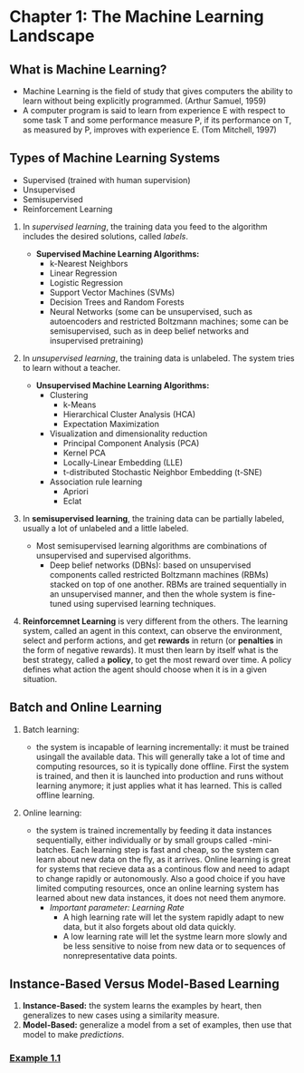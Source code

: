 # Chapter 1: The Machine Learning Landscape

## What is Machine Learning?

- Machine Learning is the field of study that gives computers the ability to learn without being explicitly programmed. (Arthur Samuel, 1959)
- A computer program is said to learn from experience E with respect to some task T and some performance measure P, if its performance on T, as measured by P, improves with experience E. (Tom Mitchell, 1997)

## Types of Machine Learning Systems

- Supervised (trained with human supervision)
- Unsupervised
- Semisupervised
- Reinforcement Learning

1. In *supervised learning*, the training data you feed to the algorithm includes the desired solutions, called *labels*.
   - **Supervised Machine Learning Algorithms:**
     - k-Nearest Neighbors
     - Linear Regression
     - Logistic Regression
     - Support Vector Machines (SVMs)
     - Decision Trees and Random Forests
     - Neural Networks (some can be unsupervised, such as autoencoders and restricted Boltzmann machines; some can be semisupervised, such as in deep belief networks and insupervised pretraining)

2. In *unsupervised learning*, the training data is unlabeled. The system tries to learn without a teacher.
   - **Unsupervised Machine Learning Algorithms:**
     - Clustering
       - k-Means
       - Hierarchical Cluster Analysis (HCA)
       - Expectation Maximization
     - Visualization and dimensionality reduction
       - Principal Component Analysis (PCA)
       - Kernel PCA
       - Locally-Linear Embedding (LLE)
       - t-distributed Stochastic Neighbor Embedding (t-SNE)
     - Association rule learning
       - Apriori
       - Eclat

3. In **semisupervised learning**, the training data can be partially labeled, usually a lot of unlabeled and a little labeled.
   - Most semisupervised learning algorithms are combinations of unsupervised and supervised algorithms. 
     - Deep belief networks (DBNs): based on unsupervised components called restricted Boltzmann machines (RBMs) stacked on top of one another. RBMs are trained sequentially in an unsupervised manner, and then the whole system is fine-tuned using supervised learning techniques.

4. **Reinforcemnet Learning** is very different from the others. The learning system, called an agent in this context, can observe the environment, select and perform actions, and get **rewards** in return (or **penalties** in the form of negative rewards). It must then learn by itself what is the best strategy, called a **policy**, to get the most reward over time. A policy defines what action the agent should choose when it is in a given situation.

## Batch and Online Learning

1. Batch learning:
   - the system is incapable of learning incrementally: it must be trained usingall the available data. This will generally take a lot of time and computing resources, so it is typically done offline. First the system is trained, and then it is launched into production and runs without learning anymore; it just applies what it has learned. This is called offline learning.

2. Online learning:
   - the system is trained incrementally by feeding it data instances sequentially, either individually or by small groups called -mini-batches. Each learning step is fast and cheap, so the system can learn about new data on the fly, as it arrives. Online learning is great for systems that recieve data as a continous flow and need to adapt to change rapidly or autonomously. Also a good choice if you have limited computing resources, once an online learning system has learned about new data instances, it does not need them anymore.
     - *Important parameter: Learning Rate*
       - A high learning rate will let the system rapidly adapt to new data, but it also forgets about old data quickly.
       - A low learning rate will let the systme learn more slowly and be less sensitive to noise from new data or to sequences of nonrepresentative data points. 

## Instance-Based Versus Model-Based Learning

1. **Instance-Based:** the system learns the examples by heart, then generalizes to new cases using a similarity measure.
2. **Model-Based:** generalize a model from a set of examples, then use that model to make *predictions*. 

### [Example 1.1](./example1_1.py)